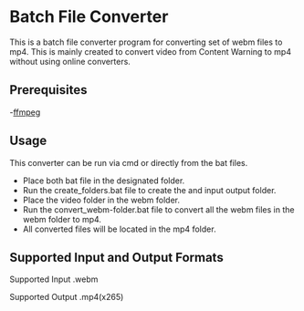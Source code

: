 # Batch File Converter

This is a batch file converter program for converting set of webm files to mp4. This is mainly created to convert video from Content Warning to mp4 without using online converters.

## Prerequisites

-[ffmpeg](https://ffmpeg.org/download.html)

## Usage

This converter can be run via cmd or directly from the bat files.

- Place both bat file in the designated folder.
- Run the create_folders.bat file to create the and input output folder.
- Place the video folder in the webm folder.
- Run the convert_webm-folder.bat file to convert all the webm files in the webm folder to mp4.
- All converted files will be located in the mp4 folder.

## Supported Input and Output Formats

Supported Input
.webm

Supported Output
.mp4(x265)

